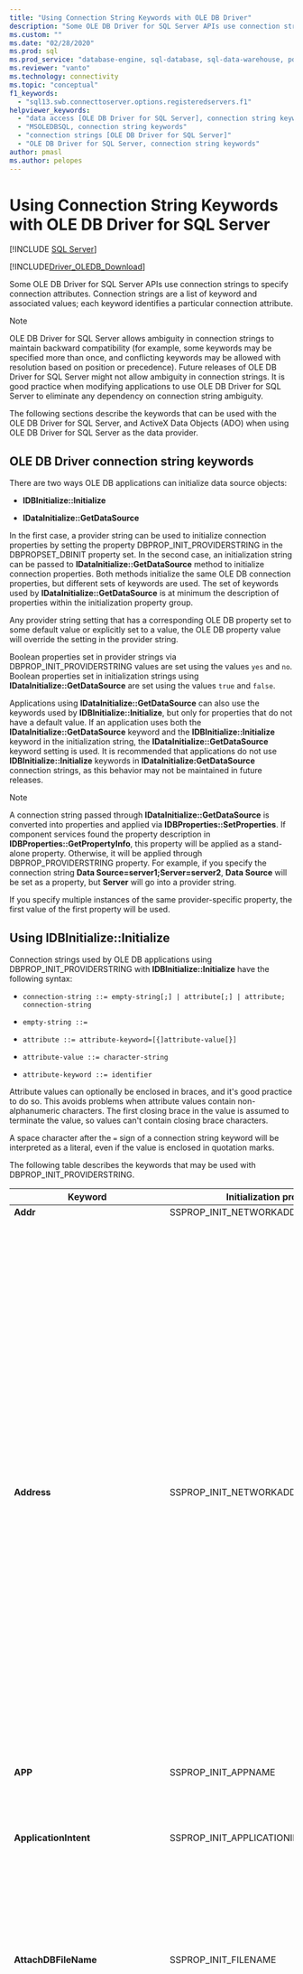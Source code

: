 ```yaml
---
title: "Using Connection String Keywords with OLE DB Driver"
description: "Some OLE DB Driver for SQL Server APIs use connection strings, which are a list of keywords and values that identify particular connection attributes."
ms.custom: ""
ms.date: "02/28/2020"
ms.prod: sql
ms.prod_service: "database-engine, sql-database, sql-data-warehouse, pdw"
ms.reviewer: "vanto"
ms.technology: connectivity
ms.topic: "conceptual"
f1_keywords: 
  - "sql13.swb.connecttoserver.options.registeredservers.f1"
helpviewer_keywords: 
  - "data access [OLE DB Driver for SQL Server], connection string keywords"
  - "MSOLEDBSQL, connection string keywords"
  - "connection strings [OLE DB Driver for SQL Server]"
  - "OLE DB Driver for SQL Server, connection string keywords"
author: pmasl
ms.author: pelopes
---
```

# Using Connection String Keywords with OLE DB Driver for SQL Server
[!INCLUDE [SQL Server](../../../includes/applies-to-version/sql-asdb-asdbmi-asdw-pdw.md)]

[!INCLUDE[Driver_OLEDB_Download](../../../includes/driver_oledb_download.md)]

  Some OLE DB Driver for SQL Server APIs use connection strings to specify connection attributes. Connection strings are a list of keyword and associated values; each keyword identifies a particular connection attribute.  
  
> [!NOTE]
> OLE DB Driver for SQL Server allows ambiguity in connection strings to maintain backward compatibility (for example, some keywords may be specified more than once, and conflicting keywords may be allowed with resolution based on position or precedence). Future releases of OLE DB Driver for SQL Server might not allow ambiguity in connection strings. It is good practice when modifying applications to use OLE DB Driver for SQL Server to eliminate any dependency on connection string ambiguity.  
  
 The following sections describe the keywords that can be used with the OLE DB Driver for SQL Server, and ActiveX Data Objects (ADO) when using OLE DB Driver for SQL Server as the data provider.  

## OLE DB Driver connection string keywords  

 There are two ways OLE DB applications can initialize data source objects:  
  
-   **IDBInitialize::Initialize**  
  
-   **IDataInitialize::GetDataSource**  
  
 In the first case, a provider string can be used to initialize connection properties by setting the property DBPROP_INIT_PROVIDERSTRING in the DBPROPSET_DBINIT property set. In the second case, an initialization string can be passed to **IDataInitialize::GetDataSource** method to initialize connection properties. Both methods initialize the same OLE DB connection properties, but different sets of keywords are used. The set of keywords used by **IDataInitialize::GetDataSource** is at minimum the description of properties within the initialization property group.  
  
 Any provider string setting that has a corresponding OLE DB property set to some default value or explicitly set to a value, the OLE DB property value will override the setting in the provider string.  
  
 Boolean properties set in provider strings via DBPROP_INIT_PROVIDERSTRING values are set using the values `yes` and `no`. Boolean properties set in initialization strings using **IDataInitialize::GetDataSource** are set using the values `true` and `false`.  
  
 Applications using **IDataInitialize::GetDataSource** can also use the keywords used by **IDBInitialize::Initialize**, but only for properties that do not have a default value. If an application uses both the **IDataInitialize::GetDataSource** keyword and the **IDBInitialize::Initialize** keyword in the initialization string, the **IDataInitialize::GetDataSource** keyword setting is used. It is recommended that applications do not use **IDBInitialize::Initialize** keywords in **IDataInitialize:GetDataSource** connection strings, as this behavior may not be maintained in future releases.  
  
> [!NOTE]  
>  A connection string passed through **IDataInitialize::GetDataSource** is converted into properties and applied via **IDBProperties::SetProperties**. If component services found the property description in **IDBProperties::GetPropertyInfo**, this property will be applied as a stand-alone property. Otherwise, it will be applied through DBPROP_PROVIDERSTRING property. For example, if you specify the connection string **Data Source=server1;Server=server2**, **Data Source** will be set as a property, but **Server** will go into a provider string.  
  
 If you specify multiple instances of the same provider-specific property, the first value of the first property will be used.  

## Using IDBInitialize::Initialize

 Connection strings used by OLE DB applications using DBPROP_INIT_PROVIDERSTRING with **IDBInitialize::Initialize** have the following syntax:  
  
 - `connection-string ::= empty-string[;] | attribute[;] | attribute; connection-string`  
  
 - `empty-string ::=`  
  
 - `attribute ::= attribute-keyword=[{]attribute-value[}]`  
  
 - `attribute-value ::= character-string`  
  
 - `attribute-keyword ::= identifier`  
  
 Attribute values can optionally be enclosed in braces, and it's good practice to do so. This avoids problems when attribute values contain non-alphanumeric characters. The first closing brace in the value is assumed to terminate the value, so values can't contain closing brace characters.  
  
 A space character after the `=` sign of a connection string keyword will be interpreted as a literal, even if the value is enclosed in quotation marks.  
  
 The following table describes the keywords that may be used with DBPROP_INIT_PROVIDERSTRING.  
  
|Keyword|Initialization property|Description|  
|-------------|-----------------------------|-----------------|  
|**Addr**|SSPROP_INIT_NETWORKADDRESS|Synonym for **Address**.|  
|**Address**|SSPROP_INIT_NETWORKADDRESS|The network address of the server running an instance of [!INCLUDE[ssNoVersion](../../../includes/ssnoversion-md.md)]. **Address** is usually the network name of the server, but can be other names such as a pipe, an IP address, or a TCP/IP port and socket address.<br /><br /> If you specify an IP address, make sure that the TCP/IP or named pipes protocols are enabled in [!INCLUDE[ssNoVersion](../../../includes/ssnoversion-md.md)] Configuration Manager.<br /><br /> The value of **Address** takes precedence over the value passed to **Server** in connection strings when using OLE DB Driver for SQL Server. Also note that `Address=;` will connect to the server specified in the **Server** keyword, whereas `Address= ;, Address=.;`, `Address=localhost;`, and `Address=(local);` all cause a connection to the local server.<br /><br /> The complete syntax for the **Address** keyword is as follows:<br /><br /> [_protocol_**:**]_Address_[**,**_port &#124;\pipe\pipename_]<br /><br /> _protocol_ can be **tcp** (TCP/IP), **lpc** (shared memory), or **np** (named pipes). For more information about protocols, see [Configure Client Protocols](../../../database-engine/configure-windows/configure-client-protocols.md).<br /><br /> If neither _protocol_ nor the **Network** keyword is specified, OLE DB Driver for SQL Server will use the protocol order specified in [!INCLUDE[ssNoVersion](../../../includes/ssnoversion-md.md)] Configuration Manager.<br /><br /> *port* is the port to connect to, on the specified server. By default, [!INCLUDE[ssNoVersion](../../../includes/ssnoversion-md.md)] uses port 1433.|   
|**APP**|SSPROP_INIT_APPNAME|The string identifying the application.|  
|**ApplicationIntent**|SSPROP_INIT_APPLICATIONINTENT|Declares the application workload type when connecting to a server. Possible values are `ReadOnly` and `ReadWrite`.<br /><br /> The default is `ReadWrite`. For more information about OLE DB Driver for SQL Server's support for [!INCLUDE[ssHADR](../../../includes/sshadr-md.md)], see [OLE DB Driver for SQL Server Support for High Availability, Disaster Recovery](../features/oledb-driver-for-sql-server-support-for-high-availability-disaster-recovery.md).|  
|**AttachDBFileName**|SSPROP_INIT_FILENAME|The name of the primary file (include the full path name) of an attachable database. To use **AttachDBFileName**, you must also specify the database name with the provider string Database keyword. If the database was previously attached, [!INCLUDE[ssNoVersion](../../../includes/ssnoversion-md.md)] does not reattach it (it uses the attached database as the default for the connection).|  
|**Authentication**<a href="#table1_1"><sup id="table1_authmode">**1**</sup></a>|SSPROP_AUTH_MODE|Specifies the SQL or Active Directory authentication used. Valid values are:<br/><ul><li>`(not set)`: Authentication mode determined by other keywords.</li><li>`ActiveDirectoryPassword:`User ID and password authentication with an Azure Active Directory identity.</li><li>`ActiveDirectoryIntegrated:` Integrated authentication with an Azure Active Directory identity.</li><br/>**NOTE:** The `ActiveDirectoryIntegrated` keyword can also be used for Windows authentication to SQL Server. It replaces `Integrated Security` (or `Trusted_Connection`) authentication keywords. It's **recommended** that applications using `Integrated Security` (or `Trusted_Connection`) keywords or their corresponding properties set the value of the `Authentication` keyword (or its corresponding property) to `ActiveDirectoryIntegrated` to enable new encryption and certificate validation behavior.<br/><br/><li>`ActiveDirectoryInteractive:` Interactive authentication with an Azure Active Directory identity. This method supports Azure multi-factor authentication (MFA). </li><li>`ActiveDirectoryMSI:` [Managed Service Identity (MSI)](https://docs.microsoft.com/azure/active-directory/managed-identities-azure-resources/overview) authentication. For a user-assigned identity, the user ID should be set to the object ID of the user identity.</li><li>`SqlPassword:` Authentication using user ID and password.</li><br/>**NOTE:** It's **recommended** that applications using `SQL Server` authentication set the value of the `Authentication` keyword (or its corresponding property) to `SqlPassword` to enable [new encryption and certificate validation behavior](../features/using-azure-active-directory.md#encryption-and-certificate-validation).</ul>|
|**Auto Translate**|SSPROP_INIT_AUTOTRANSLATE|Synonym for **AutoTranslate**.|  
|**AutoTranslate**|SSPROP_INIT_AUTOTRANSLATE|Configures OEM/ANSI character translation. Recognized values are `yes` and `no`.|  
|**Database**|DBPROP_INIT_CATALOG|The database name.|  
|**DataTypeCompatibility**|SSPROP_INIT_DATATYPECOMPATIBILITY|Specifies the mode of data type handling to use. Recognized values are `0` for provider data types and `80` for SQL Server 2000 data types.|  
|**Encrypt**<a href="#table1_1"><sup>**1**</sup></a>|SSPROP_INIT_ENCRYPT|Specifies whether data should be encrypted before sending it over the network. Possible values are `yes` and `no`. The default value is `no`.|  
|**FailoverPartner**|SSPROP_INIT_FAILOVERPARTNER|The name of the failover server used for database mirroring.|  
|**FailoverPartnerSPN**|SSPROP_INIT_FAILOVERPARTNERSPN|The SPN for the failover partner. The default value is an empty string. An empty string causes OLE DB Driver for SQL Server to use the default, provider-generated SPN.|  
|**Language**|SSPROPT_INIT_CURRENTLANGUAGE|The [!INCLUDE[ssNoVersion](../../../includes/ssnoversion-md.md)] language.|  
|**MarsConn**|SSPROP_INIT_MARSCONNECTION|Enables or disables multiple active result sets (MARS) on the connection if the server is [!INCLUDE[ssVersion2005](../../../includes/ssversion2005-md.md)] or later. Possible values are `yes` and `no`. The default value is `no`.|  
|**MultiSubnetFailover**|SSPROP_INIT_MULTISUBNETFAILOVER|Always specify **MultiSubnetFailover=Yes** when connecting to the availability group listener of a [!INCLUDE[ssNoVersion](../../../includes/ssnoversion-md.md)] availability group or a [!INCLUDE[ssNoVersion](../../../includes/ssnoversion-md.md)] Failover Cluster Instance. **MultiSubnetFailover=Yes** configures OLE DB Driver for SQL Server to provide faster detection of and connection to the (currently) active server. Possible values are `Yes` and `No`. The default is `No`. For example:<br /><br /> `MultiSubnetFailover=Yes`<br /><br /> For more information about OLE DB Driver for SQL Server's support for [!INCLUDE[ssHADR](../../../includes/sshadr-md.md)], see  [OLE DB Driver for SQL Server Support for High Availability, Disaster Recovery](../../oledb/features/oledb-driver-for-sql-server-support-for-high-availability-disaster-recovery.md).|  
|**Net**|SSPROP_INIT_NETWORKLIBRARY|Synonym for **Network**.|  
|**Network**|SSPROP_INIT_NETWORKLIBRARY|The network library used to establish a connection to an instance of [!INCLUDE[ssNoVersion](../../../includes/ssnoversion-md.md)] in the organization.|  
|**Network Library**|SSPROP_INIT_NETWORKLIBRARY|Synonym for **Network**.|  
|**PacketSize**|SSPROP_INIT_PACKETSIZE|Tabular Data Stream (TDS) packet size. The default is 0 (the actual value will be determined by the server).|  
|**PersistSensitive**|DBPROP_AUTH_PERSIST_SENSITIVE_AUTHINFO|Accepts the strings `yes` and `no` as values. When `no` is used, the data source object is not allowed to persist sensitive authentication information|  
|**PWD**|DBPROP_AUTH_PASSWORD|The [!INCLUDE[ssNoVersion](../../../includes/ssnoversion-md.md)] login password.|  
|**Server**|DBPROP_INIT_DATASOURCE|The name of a [!INCLUDE[ssNoVersion](../../../includes/ssnoversion-md.md)] instance. The value must be either the name of a server on the network, an IP address, or the name of a [!INCLUDE[ssNoVersion](../../../includes/ssnoversion-md.md)] Configuration Manager alias.<br /><br /> When not specified, a connection is made to the default instance on the local computer.<br /><br /> The **Address** keyword overrides the **Server** keyword.<br /><br /> You can connect to the default instance on the local server by specifying one of the following:<br /><br /> **Server=;**<br /><br /> **Server=.;**<br /><br /> **Server=(local);**<br /><br /> **Server=(local);**<br /><br /> **Server=(localhost);**<br /><br /> **Server=(localdb)\\** *instancename* **;**<br /><br /> For more information about LocalDB support, see [OLE DB Driver for SQL Server Support for LocalDB](../../oledb/features/oledb-driver-for-sql-server-support-for-localdb.md).<br /><br /> To specify a named instance of [!INCLUDE[ssNoVersion](../../../includes/ssnoversion-md.md)], append **\\**_InstanceName_.<br /><br /> When no server is specified, a connection is made to the default instance on the local computer.<br /><br /> If you specify an IP address, make sure that the TCP/IP or named pipes protocols are enabled in [!INCLUDE[ssNoVersion](../../../includes/ssnoversion-md.md)] Configuration Manager.<br /><br /> The complete syntax for the **Server** keyword is as follows:<br /><br /> **Server=**[_protocol_**:**]*Server*[**,**_port_]<br /><br /> _protocol_ can be **tcp** (TCP/IP), **lpc** (shared memory), or **np** (named pipes).<br /><br /> The following is an example of specifying a named pipe:<br /><br /> `np:\\.\pipe\MSSQL$MYINST01\sql\query`<br /><br /> The above line specifies the named pipe protocol (`np`), a named pipe on the local machine (`\\.\pipe`), the name of the [!INCLUDE[ssNoVersion](../../../includes/ssnoversion-md.md)] instance (`MSSQL$MYINST01`), and the default name of the named pipe (`sql/query`).<br /><br /> If neither a *protocol* nor the **Network** keyword is specified, OLE DB Driver for SQL Server will use the protocol order specified in [!INCLUDE[ssNoVersion](../../../includes/ssnoversion-md.md)] Configuration Manager.<br /><br /> *port* is the port to connect to, on the specified server. By default, [!INCLUDE[ssNoVersion](../../../includes/ssnoversion-md.md)] uses port 1433.<br /><br /> Spaces are ignored at the beginning of the value passed to **Server** in connection strings when using OLE DB Driver for SQL Server.|   
|**ServerSPN**|SSPROP_INIT_SERVERSPN|The SPN for the server. The default value is an empty string. An empty string causes OLE DB Driver for SQL Server to use the default, provider-generated SPN.|  
|**Timeout**|DBPROP_INIT_TIMEOUT|The amount of time (in seconds) to wait for data source initialization to complete.|  
|**TransparentNetworkIPResolution**|SSPROP_INIT_TNIR|Affects the connection sequence when the first resolved IP of the hostname does not respond and there are multiple IPs associated with the hostname. TNIR interacts with MultiSubnetFailover to provide different connection sequences. Possible values are `Yes` and `No`. The default value is `Yes`. For more information, see [Using Transparent Network IP Resolution](../../oledb/features/using-transparent-network-ip-resolution.md).|  
|**Trusted_Connection**|DBPROP_AUTH_INTEGRATED|When `yes`, this instructs the OLE DB Driver for SQL Server to use Windows Authentication for login validation. Otherwise, the OLE DB Driver for SQL Server will use a [!INCLUDE[ssNoVersion](../../../includes/ssnoversion-md.md)] username and password for login validation, and the UID and PWD keywords must be specified.|  
|**TrustServerCertificate**<a href="#table1_1"><sup>**1**</sup></a>|SSPROP_INIT_TRUST_SERVER_CERTIFICATE|Accepts the strings `yes` and `no` as values. The default value is `no`, which means that the server certificate will be validated.|  
|**UID**|DBPROP_AUTH_USERID|The [!INCLUDE[ssNoVersion](../../../includes/ssnoversion-md.md)] login name.|  
|**UseFMTONLY**|SSPROP_INIT_USEFMTONLY|Controls how metadata is retrieved when connecting to [!INCLUDE[ssSQL11](../../../includes/sssql11-md.md)] and newer. Possible values are `yes` and `no`. The default value is `no`.<br /><br />By default, the OLE DB Driver for SQL Server uses [sp_describe_first_result_set](../../../relational-databases/system-stored-procedures/sp-describe-first-result-set-transact-sql.md) and [sp_describe_undeclared_parameters](../../../relational-databases/system-stored-procedures/sp-describe-undeclared-parameters-transact-sql.md) stored procedures to retrieve metadata. These stored procedures have some limitations (for example, they will fail when operating on temporary tables). Setting **UseFMTONLY** to `yes` instructs the driver to use [SET FMTONLY](../../../t-sql/statements/set-fmtonly-transact-sql.md) for metadata retrieval instead.|  
|**UseProcForPrepare**|SSPROP_INIT_USEPROCFORPREP|This keyword is deprecated, and its setting is ignored by the OLE DB Driver for SQL Server.|  
|**WSID**|SSPROP_INIT_WSID|The workstation identifier.|  
  
<b id="table1_1">[1]:</b> To improve security, encryption and certificate validation behavior is modified when using Authentication or Access Token initialization properties or their corresponding connection string keywords. For more information, see [Encryption and certificate validation](../features/using-azure-active-directory.md#encryption-and-certificate-validation).

## Using IDataInitialize::GetDataSource

 Connection strings used by OLE DB applications using **IDataInitialize::GetDataSource** have the following syntax:  
  
 - `connection-string ::= empty-string[;] | attribute[;] | attribute; connection-string`  
  
 - `empty-string ::=`  
  
 - `attribute ::= attribute-keyword=[quote]attribute-value[quote]`  
  
 - `attribute-value ::= character-string`  
  
 - `attribute-keyword ::= identifier`  
  
 - `quote ::= " | '`  
  
 Property use must conform to the syntax permitted in its scope. For example, **WSID** uses curly braces (**{}**) quotation characters and **Application Name** uses single (**'**) or double (**"**) quotation characters. Only string properties can be quoted. Attempting to quote an integer or enumerated property will result in a `Connection String does not conform to OLE DB specification` error.  
  
 Attribute values can optionally be enclosed in single or double quotes, and it is good practice to do so. This avoids problems when values contain non-alphanumeric characters. The quoted character used can also appear in values, provided that it is double quoted.  
  
 A space character after the = sign of a connection string keyword will be interpreted as a literal, even if the value is enclosed in quotation marks.  
  
 If a connection string has more than one of the properties listed in the following table, the value of the last property will be used.  
  
 The following table describes the keywords that may be used with **IDataInitialize::GetDataSource**:  
  
|Keyword|Initialization property|Description|  
|-------------|-----------------------------|-----------------|  
|**Access Token**<a href="#table2_1"><sup id="table2_accesstoken">**1**</sup></a>|SSPROP_AUTH_ACCESS_TOKEN|The access token used to authenticate to Azure Active Directory. <br/><br/>**NOTE:** It's an error to specify this keyword and also `UID`, `PWD`, `Trusted_Connection`, or `Authentication` connection string keywords or their corresponding properties/keywords.|
|**Application Name**|SSPROP_INIT_APPNAME|The string identifying the application.|  
|**Application Intent**|SSPROP_INIT_APPLICATIONINTENT|Declares the application workload type when connecting to a server. Possible values are `ReadOnly` and `ReadWrite`.<br /><br /> The default is `ReadWrite`. For more information about OLE DB Driver for SQL Server's support for [!INCLUDE[ssHADR](../../../includes/sshadr-md.md)], see [OLE DB Driver for SQL Server Support for High Availability, Disaster Recovery](../features/oledb-driver-for-sql-server-support-for-high-availability-disaster-recovery.md).|  
|**Authentication**<a href="#table2_1"><sup>**1**</sup></a>|SSPROP_AUTH_MODE|Specifies the SQL or Active Directory authentication used. Valid values are:<br/><ul><li>`(not set)`: Authentication mode determined by other keywords.</li><li>`ActiveDirectoryPassword:`User ID and password authentication with an Azure Active Directory identity.</li><li>`ActiveDirectoryIntegrated:` Integrated authentication with an Azure Active Directory identity.</li><br/>**NOTE:** The `ActiveDirectoryIntegrated` keyword can also be used for Windows authentication to SQL Server. It replaces `Integrated Security` (or `Trusted_Connection`) authentication keywords. It's **recommended** that applications using `Integrated Security` (or `Trusted_Connection`) keywords or their corresponding properties set the value of the `Authentication` keyword (or its corresponding property) to `ActiveDirectoryIntegrated` to enable new encryption and certificate validation behavior.<br/><br/><li>`ActiveDirectoryInteractive:` Interactive authentication with an Azure Active Directory identity. This method supports Azure multi-factor authentication (MFA). </li><li>`ActiveDirectoryMSI:` [Managed Service Identity (MSI)](https://docs.microsoft.com/azure/active-directory/managed-identities-azure-resources/overview) authentication. For a user-assigned identity, the user ID should be set to the object ID of the user identity.</li><li>`SqlPassword:` Authentication using user ID and password.</li><br/>**NOTE:** It's **recommended** that applications using `SQL Server` authentication set the value of the `Authentication` keyword (or its corresponding property) to `SqlPassword` to enable [new encryption and certificate validation behavior](../features/using-azure-active-directory.md#encryption-and-certificate-validation).</ul>|
|**Auto Translate**|SSPROP_INIT_AUTOTRANSLATE|Synonym for **AutoTranslate**.|  
|**AutoTranslate**|SSPROP_INIT_AUTOTRANSLATE|Configures OEM/ANSI character translation. Recognized values are `true` and `false`.|  
|**Connect Timeout**|DBPROP_INIT_TIMEOUT|The amount of time (in seconds) to wait for data source initialization to complete.|  
|**Current Language**|SSPROPT_INIT_CURRENTLANGUAGE|The [!INCLUDE[ssNoVersion](../../../includes/ssnoversion-md.md)] language name.|  
|**Data Source**|DBPROP_INIT_DATASOURCE|The name of an instance of [!INCLUDE[ssNoVersion](../../../includes/ssnoversion-md.md)] in the organization.<br /><br /> When not specified, a connection is made to the default instance on the local computer.<br /><br /> For more information about valid address syntax, see the description of the **Server** keyword, in this topic.|  
|**DataTypeCompatibility**|SSPROP_INIT_DATATYPECOMPATIBILITY|Specifies the mode of data type handling to use. Recognized values are `0` for provider data types and `80` for [!INCLUDE[ssVersion2000](../../../includes/ssversion2000-md.md)] data types.|  
|**Failover Partner**|SSPROP_INIT_FAILOVERPARTNER|The name of the failover server used for database mirroring.|  
|**Failover Partner SPN**|SSPROP_INIT_FAILOVERPARTNERSPN|The SPN for the failover partner. The default value is an empty string. An empty string causes OLE DB Driver for SQL Server to use the default, provider-generated SPN.|  
|**Initial Catalog**|DBPROP_INIT_CATALOG|The database name.|  
|**Initial File Name**|SSPROP_INIT_FILENAME|The name of the primary file (include the full path name) of an attachable database. To use **AttachDBFileName**, you must also specify the database name with the provider string DATABASE keyword. If the database was previously attached, [!INCLUDE[ssNoVersion](../../../includes/ssnoversion-md.md)] does not reattach it (it uses the attached database as the default for the connection).|  
|**Integrated Security**|DBPROP_AUTH_INTEGRATED|Accepts the value `SSPI` for Windows Authentication.|  
|**MARS Connection**|SSPROP_INIT_MARSCONNECTION|Enables or disables multiple active result sets (MARS) on the connection. Recognized values are `true` and `false`. The default is `false`.|  
|**MultiSubnetFailover**|SSPROP_INIT_MULTISUBNETFAILOVER|Always specify **MultiSubnetFailover=True** when connecting to the availability group listener of a [!INCLUDE[ssNoVersion](../../../includes/ssnoversion-md.md)] availability group or a [!INCLUDE[ssNoVersion](../../../includes/ssnoversion-md.md)] Failover Cluster Instance. **MultiSubnetFailover=True** configures OLE DB Driver for SQL Server to provide faster detection of and connection to the (currently) active server. Possible values are `True` and `False`. The default is `False`. For example:<br /><br /> `MultiSubnetFailover=True`<br /><br /> For more information about OLE DB Driver for SQL Server's support for [!INCLUDE[ssHADR](../../../includes/sshadr-md.md)], see  [OLE DB Driver for SQL Server Support for High Availability, Disaster Recovery](../features/oledb-driver-for-sql-server-support-for-high-availability-disaster-recovery.md).|  
|**Network Address**|SSPROP_INIT_NETWORKADDRESS|The network address of an instance of [!INCLUDE[ssNoVersion](../../../includes/ssnoversion-md.md)] in the organization.<br /><br /> For more information about valid address syntax, see the description of the **Address** keyword, in this topic.|  
|**Network Library**|SSPROP_INIT_NETWORKLIBRARY|The network library used to establish a connection to an instance of [!INCLUDE[ssNoVersion](../../../includes/ssnoversion-md.md)] in the organization.|  
|**Packet Size**|SSPROP_INIT_PACKETSIZE|Tabular Data Stream (TDS) packet size. The default is 0 (the actual value will be determined by the server).|  
|**Password**|DBPROP_AUTH_PASSWORD|The [!INCLUDE[ssNoVersion](../../../includes/ssnoversion-md.md)] login password.|  
|**Persist Security Info**|DBPROP_AUTH_PERSIST_SENSITIVE_AUTHINFO|Accepts the strings `true` and `false` as values. When `false`, the data source object is not allowed to persist sensitive authentication information|  
|**Provider**||For OLE DB Driver for SQL Server, this should be "MSOLEDBSQL".|  
|**Server SPN**|SSPROP_INIT_SERVERSPN|The SPN for the server. The default value is an empty string. An empty string causes OLE DB Driver for SQL Server to use the default, provider-generated SPN.|  
|**TransparentNetworkIPResolution**|SSPROP_INIT_TNIR|Affects the connection sequence when the first resolved IP of the hostname does not respond and there are multiple IPs associated with the hostname. TNIR interacts with MultiSubnetFailover to provide different connection sequences. Possible values are `True` and `False`. The default value is `True`. For more information, see [Using Transparent Network IP Resolution](../../oledb/features/using-transparent-network-ip-resolution.md).|  
|**Trust Server Certificate**<a href="#table2_1"><sup>**1**</sup></a>|SSPROP_INIT_TRUST_SERVER_CERTIFICATE|Accepts the strings `true` and `false` as values. The default value is `false`, which means that the server certificate will be validated.|  
|**Use Encryption for Data**<a href="#table2_1"><sup>**1**</sup></a>|SSPROP_INIT_ENCRYPT|Specifies whether data should be encrypted before sending it over the network. Possible values are `true` and `false`. The default value is `false`.|  
|**Use FMTONLY**|SSPROP_INIT_USEFMTONLY|Controls how metadata is retrieved when connecting to [!INCLUDE[ssSQL11](../../../includes/sssql11-md.md)] and newer. Possible values are `true` and `false`. The default value is `false`.<br /><br />By default, the OLE DB Driver for SQL Server uses [sp_describe_first_result_set](../../../relational-databases/system-stored-procedures/sp-describe-first-result-set-transact-sql.md) and [sp_describe_undeclared_parameters](../../../relational-databases/system-stored-procedures/sp-describe-undeclared-parameters-transact-sql.md) stored procedures to retrieve metadata. These stored procedures have some limitations (for example, they will fail when operating on temporary tables). Setting **Use FMTONLY** to `true` instructs the driver to use [SET FMTONLY](../../../t-sql/statements/set-fmtonly-transact-sql.md) for metadata retrieval instead.|  
|**User ID**|DBPROP_AUTH_USERID|The [!INCLUDE[ssNoVersion](../../../includes/ssnoversion-md.md)] login name.|  
|**Workstation ID**|SSPROP_INIT_WSID|The workstation identifier.|  
  
<b id="table2_1">[1]:</b> To improve security, encryption and certificate validation behavior is modified when using Authentication/Access Token initialization properties or their corresponding connection string keywords. For details, see [Encryption and certificate validation](../features/using-azure-active-directory.md#encryption-and-certificate-validation).

 > [!NOTE]
 > In the connection string, the `Old Password` property sets SSPROP_AUTH_OLD_PASSWORD, which is the current (possibly expired) password that is not available via a provider string property.  
  
## ActiveX Data Objects (ADO) Connection String Keywords  

 ADO applications set the **ConnectionString** property of **ADODBConnection** objects or supply a connection string as a parameter to the **Open** method of **ADODBConnection** objects.  
  
 ADO applications can also use the keywords used by the OLE DB **IDBInitialize::Initialize** method, but only for properties that do not have a default value. If an application uses both the ADO keywords and the **IDBInitialize::Initialize** keywords in the initialization string, the ADO keyword setting will be used. It is recommended that applications only use ADO connection string keywords.  
  
 Connection strings used by ADO have the following syntax:  
  
 - `connection-string ::= empty-string[;] | attribute[;] | attribute; connection-string`  
  
 - `empty-string ::=`  
  
 - `attribute ::= attribute-keyword=["]attribute-value["]`  
  
 - `attribute-value ::= character-string`  
  
 - `attribute-keyword ::= identifier`  
  
 Attribute values can optionally be enclosed in double quotes, and it is good practice to do so. This avoids problems when values contain non-alphanumeric characters. Attribute values cannot contain double quotes.  
  
 The following table describes the keywords that may be used with an ADO connection string:  
  
|Keyword|Initialization property|Description|  
|-------------|-----------------------------|-----------------|  
|**Access Token**<a href="#table3_1"><sup id="table3_accesstoken">**1**</sup></a>|SSPROP_AUTH_ACCESS_TOKEN|The access token used to authenticate to Azure Active Directory.<br/><br/>**NOTE:** It's an error to specify this keyword and also `UID`, `PWD`, `Trusted_Connection`, or `Authentication` connection string keywords or their corresponding properties/keywords.|
|**Application Intent**|SSPROP_INIT_APPLICATIONINTENT|Declares the application workload type when connecting to a server. Possible values are `ReadOnly` and `ReadWrite`.<br /><br /> The default is `ReadWrite`. For more information about OLE DB Driver for SQL Server's support for [!INCLUDE[ssHADR](../../../includes/sshadr-md.md)], see [OLE DB Driver for SQL Server Support for High Availability, Disaster Recovery](../features/oledb-driver-for-sql-server-support-for-high-availability-disaster-recovery.md).|  
|**Application Name**|SSPROP_INIT_APPNAME|The string identifying the application.|  
|**Authentication**<a href="#table3_1"><sup>**1**</sup></a>|SSPROP_AUTH_MODE|Specifies the SQL or Active Directory authentication used. Valid values are:<br/><ul><li>`(not set)`: Authentication mode determined by other keywords.</li><li>`ActiveDirectoryPassword:`User ID and password authentication with an Azure Active Directory identity.</li><li>`ActiveDirectoryIntegrated:` Integrated authentication with an Azure Active Directory identity.</li><br/>**NOTE:** The `ActiveDirectoryIntegrated` keyword can also be used for Windows authentication to SQL Server. It replaces `Integrated Security` (or `Trusted_Connection`) authentication keywords. It's **recommended** that applications using `Integrated Security` (or `Trusted_Connection`) keywords or their corresponding properties set the value of the `Authentication` keyword (or its corresponding property) to `ActiveDirectoryIntegrated` to enable new encryption and certificate validation behavior.<br/><br/><li>`ActiveDirectoryInteractive:` Interactive authentication with an Azure Active Directory identity. This method supports Azure multi-factor authentication (MFA). </li><li>`ActiveDirectoryMSI:` [Managed Service Identity (MSI)](https://docs.microsoft.com/azure/active-directory/managed-identities-azure-resources/overview) authentication. For a user-assigned identity, the user ID should be set to the object ID of the user identity.</li><li>`SqlPassword:` Authentication using user ID and password.</li><br/>**NOTE:** It's **recommended** that applications using `SQL Server` authentication set the value of the `Authentication` keyword (or its corresponding property) to `SqlPassword` to enable [new encryption and certificate validation behavior](../features/using-azure-active-directory.md#encryption-and-certificate-validation).</ul>|
|**Auto Translate**|SSPROP_INIT_AUTOTRANSLATE|Synonym for **AutoTranslate**.|  
|**AutoTranslate**|SSPROP_INIT_AUTOTRANSLATE|Configures OEM/ANSI character translation. Recognized values are `true` and `false`.|  
|**Connect Timeout**|DBPROP_INIT_TIMEOUT|The amount of time (in seconds) to wait for data source initialization to complete.|  
|**Current Language**|SSPROPT_INIT_CURRENTLANGUAGE|The [!INCLUDE[ssNoVersion](../../../includes/ssnoversion-md.md)] language name.|  
|**Data Source**|DBPROP_INIT_DATASOURCE|The name of an instance of [!INCLUDE[ssNoVersion](../../../includes/ssnoversion-md.md)] in the organization.<br /><br /> When not specified, a connection is made to the default instance on the local computer.<br /><br /> For more information about valid address syntax, see the description of the **Server** keyword, in this topic.|  
|**DataTypeCompatibility**|SSPROP_INIT_DATATYPECOMPATIBILITY|Specifies the mode of data type handling that will be used. Recognized values are `0` for provider data types and `80` for SQL Server 2000 data types.|  
|**Failover Partner**|SSPROP_INIT_FAILOVERPARTNER|The name of the failover server used for database mirroring.|  
|**Failover Partner SPN**|SSPROP_INIT_FAILOVERPARTNERSPN|The SPN for the failover partner. The default value is an empty string. An empty string causes OLE DB Driver for SQL Server to use the default, provider-generated SPN.|  
|**Initial Catalog**|DBPROP_INIT_CATALOG|The database name.|  
|**Initial File Name**|SSPROP_INIT_FILENAME|The name of the primary file (include the full path name) of an attachable database. To use **AttachDBFileName**, you must also specify the database name with the provider string **DATABASE** keyword. If the database was previously attached, [!INCLUDE[ssNoVersion](../../../includes/ssnoversion-md.md)] doesn't reattach it (it uses the attached database as the default for the connection).|  
|**Integrated Security**|DBPROP_AUTH_INTEGRATED|Accepts the value `SSPI` for Windows Authentication.|  
|**MARS Connection**|SSPROP_INIT_MARSCONNECTION|Enables or disables multiple active result sets (MARS) on the connection if the server is [!INCLUDE[ssVersion2005](../../../includes/ssversion2005-md.md)] or later. Recognized values are `true` and `false`.The default is `false`.|  
|**MultiSubnetFailover**|SSPROP_INIT_MULTISUBNETFAILOVER|Always specify **MultiSubnetFailover=True** when connecting to the availability group listener of a [!INCLUDE[ssNoVersion](../../../includes/ssnoversion-md.md)] availability group or a [!INCLUDE[ssNoVersion](../../../includes/ssnoversion-md.md)] Failover Cluster Instance. **MultiSubnetFailover=True** configures OLE DB Driver for SQL Server to provide faster detection of and connection to the (currently) active server. Possible values are `True` and `False`. The default is `False`. For example:<br /><br /> `MultiSubnetFailover=True`<br /><br /> For more information about OLE DB Driver for SQL Server's support for [!INCLUDE[ssHADR](../../../includes/sshadr-md.md)], see  [OLE DB Driver for SQL Server Support for High Availability, Disaster Recovery](../features/oledb-driver-for-sql-server-support-for-high-availability-disaster-recovery.md).|  
|**Network Address**|SSPROP_INIT_NETWORKADDRESS|The network address of an instance of [!INCLUDE[ssNoVersion](../../../includes/ssnoversion-md.md)] in the organization.<br /><br /> For more information about valid address syntax, see the description of the **Address** keyword, in this topic.|  
|**Network Library**|SSPROP_INIT_NETWORKLIBRARY|The network library used to establish a connection to an instance of [!INCLUDE[ssNoVersion](../../../includes/ssnoversion-md.md)] in the organization.|  
|**Packet Size**|SSPROP_INIT_PACKETSIZE|Tabular Data Stream (TDS) packet size. The default is 0 (the actual value will be determined by the server).|  
|**Password**|DBPROP_AUTH_PASSWORD|The [!INCLUDE[ssNoVersion](../../../includes/ssnoversion-md.md)] login password.|  
|**Persist Security Info**|DBPROP_AUTH_PERSIST_SENSITIVE_AUTHINFO|Accepts the strings `true` and `false` as values. When `false`, the data source object is not allowed to persist sensitive authentication information.|  
|**Provider**||For the OLE DB Driver for SQL Server, the value is `MSOLEDBSQL`.|  
|**Server SPN**|SSPROP_INIT_SERVERSPN|The SPN for the server. The default value is an empty string. An empty string causes OLE DB Driver for SQL Server to use the default, provider-generated SPN.|  
|**TransparentNetworkIPResolution**|SSPROP_INIT_TNIR|Affects the connection sequence when the first resolved IP of the hostname does not respond and there are multiple IPs associated with the hostname. TNIR interacts with MultiSubnetFailover to provide different connection sequences. Possible values are `True` and `False`. The default value is `True`. For more information, see [Using Transparent Network IP Resolution](../../oledb/features/using-transparent-network-ip-resolution.md).|  
|**Trust Server Certificate**<a href="#table3_1"><sup>**1**</sup></a>|SSPROP_INIT_TRUST_SERVER_CERTIFICATE|Accepts the strings `true` and `false` as values. The default value is `false`, which means that the server certificate will be validated.|  
|**Use Encryption for Data**<a href="#table3_1"><sup>**1**</sup></a>|SSPROP_INIT_ENCRYPT|Specifies whether data should be encrypted before sending it over the network. Possible values are `true` and `false`. The default value is `false`.|  
|**Use FMTONLY**|SSPROP_INIT_USEFMTONLY|Controls how metadata is retrieved when connecting to [!INCLUDE[ssSQL11](../../../includes/sssql11-md.md)] and newer. Possible values are `true` and `false`. The default value is `false`.<br /><br />By default, the OLE DB Driver for SQL Server uses [sp_describe_first_result_set](../../../relational-databases/system-stored-procedures/sp-describe-first-result-set-transact-sql.md) and [sp_describe_undeclared_parameters](../../../relational-databases/system-stored-procedures/sp-describe-undeclared-parameters-transact-sql.md) stored procedures to retrieve metadata. These stored procedures have some limitations (for example, they will fail when operating on temporary tables). Setting **Use FMTONLY** to `true` instructs the driver to use [SET FMTONLY](../../../t-sql/statements/set-fmtonly-transact-sql.md) for metadata retrieval instead.|  
|**User ID**|DBPROP_AUTH_USERID|The [!INCLUDE[ssNoVersion](../../../includes/ssnoversion-md.md)] login name.|  
|**Workstation ID**|SSPROP_INIT_WSID|The workstation identifier.|  
  
<b id="table3_1">[1]:</b> To improve security, encryption and certificate validation behavior is modified when using Authentication/Access Token initialization properties or their corresponding connection string keywords. For details, see [Encryption and certificate validation](../features/using-azure-active-directory.md#encryption-and-certificate-validation).

 > [!NOTE] 
 > In the connection string, the "Old Password" property sets SSPROP_AUTH_OLD_PASSWORD, which is the current (possibly expired) password that is not available via a provider string property.  
  
## See also  

 [Building Applications with OLE DB Driver for SQL Server](building-applications-with-oledb-driver-for-sql-server.md)  
